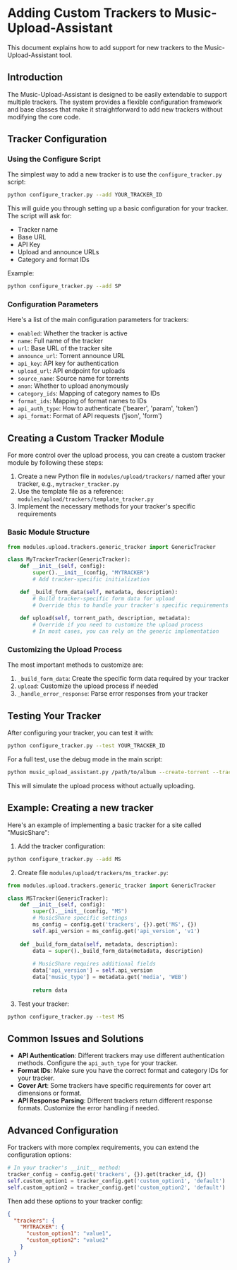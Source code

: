 # Adding Custom Trackers to Music-Upload-Assistant

This document explains how to add support for new trackers to the Music-Upload-Assistant tool.

## Introduction

The Music-Upload-Assistant is designed to be easily extendable to support multiple trackers. The system provides a flexible configuration framework and base classes that make it straightforward to add new trackers without modifying the core code.

## Tracker Configuration

### Using the Configure Script

The simplest way to add a new tracker is to use the `configure_tracker.py` script:

```bash
python configure_tracker.py --add YOUR_TRACKER_ID
```

This will guide you through setting up a basic configuration for your tracker. The script will ask for:

- Tracker name
- Base URL
- API Key
- Upload and announce URLs
- Category and format IDs

Example:
```bash
python configure_tracker.py --add SP
```

### Configuration Parameters

Here's a list of the main configuration parameters for trackers:

- `enabled`: Whether the tracker is active
- `name`: Full name of the tracker
- `url`: Base URL of the tracker site
- `announce_url`: Torrent announce URL
- `api_key`: API key for authentication
- `upload_url`: API endpoint for uploads
- `source_name`: Source name for torrents
- `anon`: Whether to upload anonymously
- `category_ids`: Mapping of category names to IDs
- `format_ids`: Mapping of format names to IDs
- `api_auth_type`: How to authenticate ('bearer', 'param', 'token')
- `api_format`: Format of API requests ('json', 'form')

## Creating a Custom Tracker Module

For more control over the upload process, you can create a custom tracker module by following these steps:

1. Create a new Python file in `modules/upload/trackers/` named after your tracker, e.g., `mytracker_tracker.py`
2. Use the template file as a reference: `modules/upload/trackers/template_tracker.py`
3. Implement the necessary methods for your tracker's specific requirements

### Basic Module Structure

```python
from modules.upload.trackers.generic_tracker import GenericTracker

class MyTrackerTracker(GenericTracker):
    def __init__(self, config):
        super().__init__(config, "MYTRACKER")
        # Add tracker-specific initialization

    def _build_form_data(self, metadata, description):
        # Build tracker-specific form data for upload
        # Override this to handle your tracker's specific requirements
        
    def upload(self, torrent_path, description, metadata):
        # Override if you need to customize the upload process
        # In most cases, you can rely on the generic implementation
```

### Customizing the Upload Process

The most important methods to customize are:

1. `_build_form_data`: Create the specific form data required by your tracker
2. `upload`: Customize the upload process if needed
3. `_handle_error_response`: Parse error responses from your tracker

## Testing Your Tracker

After configuring your tracker, you can test it with:

```bash
python configure_tracker.py --test YOUR_TRACKER_ID
```

For a full test, use the debug mode in the main script:

```bash
python music_upload_assistant.py /path/to/album --create-torrent --tracker YOUR_TRACKER_ID --debug
```

This will simulate the upload process without actually uploading.

## Example: Creating a new tracker

Here's an example of implementing a basic tracker for a site called "MusicShare":

1. Add the tracker configuration:

```bash
python configure_tracker.py --add MS
```

2. Create file `modules/upload/trackers/ms_tracker.py`:

```python
from modules.upload.trackers.generic_tracker import GenericTracker

class MSTracker(GenericTracker):
    def __init__(self, config):
        super().__init__(config, "MS")
        # MusicShare specific settings
        ms_config = config.get('trackers', {}).get('MS', {})
        self.api_version = ms_config.get('api_version', 'v1')
        
    def _build_form_data(self, metadata, description):
        data = super()._build_form_data(metadata, description)
        
        # MusicShare requires additional fields
        data['api_version'] = self.api_version
        data['music_type'] = metadata.get('media', 'WEB')
        
        return data
```

3. Test your tracker:

```bash
python configure_tracker.py --test MS
```

## Common Issues and Solutions

- **API Authentication**: Different trackers may use different authentication methods. Configure the `api_auth_type` for your tracker.
- **Format IDs**: Make sure you have the correct format and category IDs for your tracker.
- **Cover Art**: Some trackers have specific requirements for cover art dimensions or format.
- **API Response Parsing**: Different trackers return different response formats. Customize the error handling if needed.

## Advanced Configuration

For trackers with more complex requirements, you can extend the configuration options:

```python
# In your tracker's __init__ method:
tracker_config = config.get('trackers', {}).get(tracker_id, {})
self.custom_option1 = tracker_config.get('custom_option1', 'default')
self.custom_option2 = tracker_config.get('custom_option2', 'default')
```

Then add these options to your tracker config:

```json
{
  "trackers": {
    "MYTRACKER": {
      "custom_option1": "value1",
      "custom_option2": "value2"
    }
  }
}
```